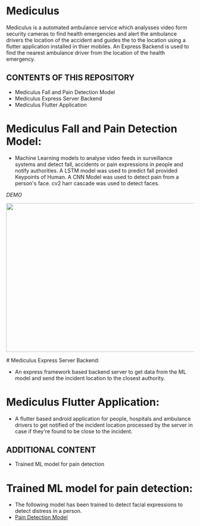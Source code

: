 # Mediculus
Mediculus is a automated ambulance service which analysses video form security cameras to find health emergencies and alert the ambulance drivers the location of the accident and guides the to the location using a flutter application installed in thier mobiles. An Express Backend is used to find the nearest ambulance driver from the location of the health emergency. 

CONTENTS OF THIS REPOSITORY
---------------------

- Mediculus Fall and Pain Detection Model
- Mediculus Express Server Backend
- Mediculus Flutter Application

# Mediculus Fall and Pain Detection Model:

* Machine Learning models to analyse video feeds in surveillance systems and detect fall, accidents or pain expressions in people and notify authorities. A LSTM model was used to predict fall provided Keypoints of Human. A CNN Model was used to detect pain from a person's face. cv2 harr cascade was used to detect faces.

<i> DEMO </i>

<p align="center">
<img src="https://user-images.githubusercontent.com/54630055/152993370-3f22422a-b603-4b34-89f4-c001fba762e9.gif" width="600" height="400" />
</p>
# Mediculus Express Server Backend:

* An express framework based backend server to get data from the ML model and send the incident location to the closest authority.

# Mediculus Flutter Application:

* A flutter based android application for people, hospitals and ambulance drivers to get notified of the incident location processed by the server in case if they're found to be close to the incident.


ADDITIONAL CONTENT
------------------

* Trained ML model for pain detection

# Trained ML model for pain detection:

* The following model has been trained to detect facial expressions to detect distress in a person.
* [Pain Detection Model](https://amritavishwavidyapeetham-my.sharepoint.com/:u:/g/personal/cb_en_u4cse19302_cb_students_amrita_edu/EQ6fdiQduZ9AncJTRkrFK_kBbyeUNvZg_hXBfJZ8o-LFcQ?e=ZFnEVD)

